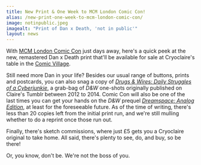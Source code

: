 ```yaml
---
title: New Print & One Week to MCM London Comic Con!
alias: /new-print-one-week-to-mcm-london-comic-con/
image: notinpublic.jpeg
imagealt: "Print of Dan x Death, 'not in public'"
layout: news
---
```


With [MCM London Comic Con](http://www.mcmcomiccon.com/london/tickets/) just days away, here's a quick peek at the new, remastered Dan x Death print that'll be available for sale at Cryoclaire's table in the [Comic Village](http://www.mcmcomiccon.com/london/attractions/comic-village/).

Still need more Dan in your life? Besides our usual range of buttons, prints and postcards, you can also snag a copy of [_Drugs &amp; Wires: Daily Struggles of a Cyberjunkie_,](http://cryoclaire.bigcartel.com/product/drugs-wires-daily-struggles-of-a-cyberjunkie) a grab-bag of *D&amp;W* one-shots originally published on Claire's Tumblr between 2012 to 2014. Comic Con will also be one of the last times you can get your hands on the _D&amp;W_ prequel [_Dreamspace: Analog Edition_](http://cryoclaire.bigcartel.com/product/dreamspace-analogue-edition), at least for the foreseeable future. As of the time of writing, there's less than 20 copies left from the initial print run, and we're still mulling whether to do a reprint once those run out.

Finally, there's sketch commissions, where just £5 gets you a Cryoclaire original to take home. All said, there's plenty to see, do, and buy, so be there!

Or, you know, don't be. We're not the boss of you.
